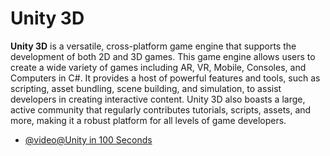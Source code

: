 # Unity 3D

**Unity 3D** is a versatile, cross-platform game engine that supports the development of both 2D and 3D games. This game engine allows users to create a wide variety of games including AR, VR, Mobile, Consoles, and Computers in C#. It provides a host of powerful features and tools, such as scripting, asset bundling, scene building, and simulation, to assist developers in creating interactive content. Unity 3D also boasts a large, active community that regularly contributes tutorials, scripts, assets, and more, making it a robust platform for all levels of game developers.

- [@video@Unity in 100 Seconds](https://www.youtube.com/watch?v=iqlH4okiQqg)